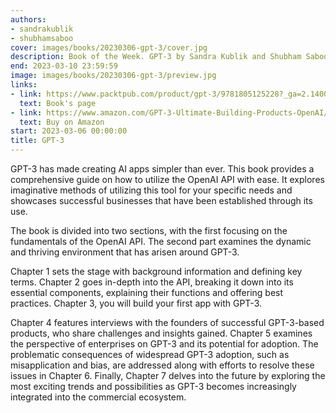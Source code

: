 ```yaml
---
authors:
- sandrakublik
- shubhamsaboo
cover: images/books/20230306-gpt-3/cover.jpg
description: Book of the Week. GPT-3 by Sandra Kublik and Shubham Saboo
end: 2023-03-10 23:59:59
image: images/books/20230306-gpt-3/preview.jpg
links:
- link: https://www.packtpub.com/product/gpt-3/9781805125228?_ga=2.140025850.831254935.1677048170-189627153.1677048170
  text: Book's page
- link: https://www.amazon.com/GPT-3-Ultimate-Building-Products-OpenAI/dp/1805125222/
  text: Buy on Amazon
start: 2023-03-06 00:00:00
title: GPT-3
---
```


GPT-3 has made creating AI apps simpler than ever. This book provides a comprehensive guide on how to utilize the OpenAI API with ease. It explores imaginative methods of utilizing this tool for your specific needs and showcases successful businesses that have been established through its use.

The book is divided into two sections, with the first focusing on the fundamentals of the OpenAI API. The second part examines the dynamic and thriving environment that has arisen around GPT-3.

Chapter 1 sets the stage with background information and defining key terms. Chapter 2 goes in-depth into the API, breaking it down into its essential components, explaining their functions and offering best practices. Chapter 3, you will build your first app with GPT-3.

Chapter 4 features interviews with the founders of successful GPT-3-based products, who share challenges and insights gained. Chapter 5 examines the perspective of enterprises on GPT-3 and its potential for adoption. The problematic consequences of widespread GPT-3 adoption, such as misapplication and bias, are addressed along with efforts to resolve these issues in Chapter 6. Finally, Chapter 7 delves into the future by exploring the most exciting trends and possibilities as GPT-3 becomes increasingly integrated into the commercial ecosystem.